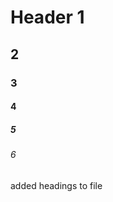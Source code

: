 # Header 1 #
## 2 ##
### 3 ###
#### 4 ####
##### 5 #####
###### 6 ######



added headings to file 
